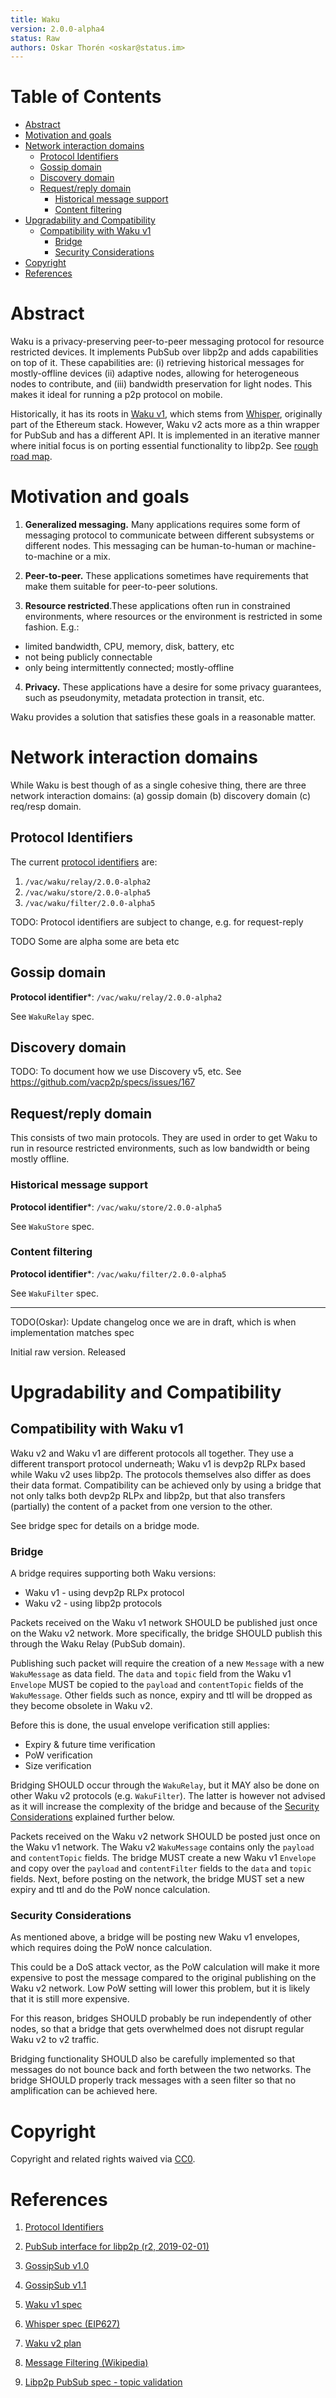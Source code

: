 ```yaml
---
title: Waku
version: 2.0.0-alpha4
status: Raw
authors: Oskar Thorén <oskar@status.im>
---
```


# Table of Contents

- [Abstract](#abstract)
- [Motivation and goals](#motivation-and-goals)
- [Network interaction domains](#network-interaction-domains)
    + [Protocol Identifiers](#protocol-identifiers)
  * [Gossip domain](#gossip-domain)
  * [Discovery domain](#discovery-domain)
  * [Request/reply domain](#request-reply-domain)
    + [Historical message support](#historical-message-support)
    + [Content filtering](#content-filtering)
- [Upgradability and Compatibility](#upgradability-and-compatibility)
    * [Compatibility with Waku v1](#compatibility-with-waku-v1)
      - [Bridge](#bridge)
      - [Security Considerations](#security-considerations)
- [Copyright](#copyright)
- [References](#references)

# Abstract

Waku is a privacy-preserving peer-to-peer messaging protocol for resource
restricted devices. It implements PubSub over libp2p and adds capabilities on
top of it. These capabilities are: (i) retrieving historical messages for
mostly-offline devices (ii) adaptive nodes, allowing for heterogeneous nodes to
contribute, and (iii) bandwidth preservation for light nodes. This makes it
ideal for running a p2p protocol on mobile.

Historically, it has its roots in [Waku v1](specs.vac.dev/waku/waku.html), which
stems from [Whisper](https://eips.ethereum.org/EIPS/eip-627), originally part of
the Ethereum stack. However, Waku v2 acts more as a thin wrapper for PubSub and
has a different API. It is implemented in an iterative manner where initial
focus is on porting essential functionality to libp2p. See [rough road
map](https://vac.dev/waku-v2-plan).

# Motivation and goals

1. **Generalized messaging.** Many applications requires some form of messaging
   protocol to communicate between different subsystems or different nodes. This
   messaging can be human-to-human or machine-to-machine or a mix.

2. **Peer-to-peer.** These applications sometimes have requirements that make
   them suitable for peer-to-peer solutions.

3. **Resource restricted**.These applications often run in constrained
   environments, where resources or the environment is restricted in some
   fashion. E.g.:

- limited bandwidth, CPU, memory, disk, battery, etc
- not being publicly connectable
- only being intermittently connected; mostly-offline

4. **Privacy.** These applications have a desire for some privacy guarantees,
   such as pseudonymity, metadata protection in transit, etc.

Waku provides a solution that satisfies these goals in a reasonable matter.

# Network interaction domains

While Waku is best though of as a single cohesive thing, there are three network
interaction domains: (a) gossip domain (b) discovery domain (c) req/resp domain.

## Protocol Identifiers

The current [protocol identifiers](https://docs.libp2p.io/concepts/protocols/) are:

1. `/vac/waku/relay/2.0.0-alpha2`
2. `/vac/waku/store/2.0.0-alpha5`
3. `/vac/waku/filter/2.0.0-alpha5`

TODO: Protocol identifiers are subject to change, e.g. for request-reply

TODO Some are alpha some are beta etc

## Gossip domain

**Protocol identifier***: `/vac/waku/relay/2.0.0-alpha2`

See `WakuRelay` spec.

## Discovery domain

TODO: To document how we use Discovery v5, etc. See https://github.com/vacp2p/specs/issues/167

## Request/reply domain

This consists of two main protocols. They are used in order to get Waku to run
in resource restricted environments, such as low bandwidth or being mostly
offline.

### Historical message support

**Protocol identifier***: `/vac/waku/store/2.0.0-alpha5`

See `WakuStore` spec.

### Content filtering

**Protocol identifier***: `/vac/waku/filter/2.0.0-alpha5`

See `WakuFilter` spec.

---

TODO(Oskar): Update changelog once we are in draft, which is when
implementation matches spec

Initial raw version. Released []()

# Upgradability and Compatibility
## Compatibility with Waku v1

Waku v2 and Waku v1 are different protocols all together. They use a different
transport protocol underneath; Waku v1 is devp2p RLPx based while Waku v2 uses
libp2p. The protocols themselves also differ as does their data format.
Compatibility can be achieved only by using a bridge that not only talks both
devp2p RLPx and libp2p, but that also transfers (partially) the content of a
packet from one version to the other.

See bridge spec for details on a bridge mode.

### Bridge

A bridge requires supporting both Waku versions:

* Waku v1 - using devp2p RLPx protocol
* Waku v2 - using libp2p protocols

Packets received on the Waku v1 network SHOULD be published just once on the
Waku v2 network. More specifically, the bridge SHOULD publish
this through the Waku Relay (PubSub domain).

Publishing such packet will require the creation of a new `Message` with a
new `WakuMessage` as data field. The `data` and `topic` field from the Waku v1
`Envelope` MUST be copied to the `payload` and `contentTopic` fields of the
`WakuMessage`. Other fields such as nonce, expiry and ttl will be dropped as
they become obsolete in Waku v2.

Before this is done, the usual envelope verification still applies:

* Expiry & future time verification
* PoW verification
* Size verification

Bridging SHOULD occur through the `WakuRelay`, but it MAY also be done on other Waku
v2 protocols (e.g. `WakuFilter`). The latter is however not advised as it will
increase the complexity of the bridge and because of the
[Security Considerations](#security-considerations) explained further below.

Packets received on the Waku v2 network SHOULD be posted just once on the Waku
v1 network. The Waku v2 `WakuMessage` contains only the `payload` and
`contentTopic` fields. The bridge MUST create a new Waku v1 `Envelope` and
copy over the `payload` and `contentFilter` fields to the `data` and `topic`
fields. Next, before posting on the network, the bridge MUST set a new expiry
and ttl and do the PoW nonce calculation.

### Security Considerations
As mentioned above, a bridge will be posting new Waku v1 envelopes, which
requires doing the PoW nonce calculation.

This could be a DoS attack vector, as the PoW calculation will make it more
expensive to post the message compared to the original publishing on the Waku v2
network. Low PoW setting will lower this problem, but it is likely that it is
still more expensive.

For this reason, bridges SHOULD probably be run independently of other nodes, so
that a bridge that gets overwhelmed does not disrupt regular Waku v2 to v2
traffic.

Bridging functionality SHOULD also be carefully implemented so that messages do
not bounce back and forth between the two networks. The bridge SHOULD properly
track messages with a seen filter so that no amplification can be achieved here.

# Copyright

Copyright and related rights waived via
[CC0](https://creativecommons.org/publicdomain/zero/1.0/).

# References

1. [Protocol Identifiers](https://docs.libp2p.io/concepts/protocols/)

2. [PubSub interface for libp2p (r2,
   2019-02-01)](https://github.com/libp2p/specs/blob/master/pubsub/README.md)

3. [GossipSub
   v1.0](https://github.com/libp2p/specs/blob/master/pubsub/gossipsub/gossipsub-v1.0.md)

4. [GossipSub
   v1.1](https://github.com/libp2p/specs/blob/master/pubsub/gossipsub/gossipsub-v1.1.md)

5. [Waku v1 spec](specs.vac.dev/waku/waku.html)

6. [Whisper spec (EIP627)](https://eips.ethereum.org/EIPS/eip-627)

7. [Waku v2 plan](https://vac.dev/waku-v2-plan)

8. [Message Filtering (Wikipedia)](https://en.wikipedia.org/wiki/Publish%E2%80%93subscribe_pattern#Message_filtering)

9. [Libp2p PubSub spec - topic validation](https://github.com/libp2p/specs/tree/master/pubsub#topic-validation)

<!--

# Underlying transports, etc

## Peer Discovery

WakuSub and PubSub don't provide an peer discovery mechanism. This has to be
provided for by the environment.

### PubSub interface

Waku v2 is implementing the PubSub interface in Libp2p. See [PubSub interface
for libp2p (r2, 2019-02-01)](https://github.com/libp2p/specs/blob/master/pubsub/README.md) 
for
more details.

### FloodSub

WakuSub is currently a subprotocol of FloodSub. Future versions of WakuSub will
support [GossipSub v1.0](https://github.com/libp2p/specs/blob/master/pubsub/gossipsub/gossipsub-v1.0.md)
and [GossipSub 1.1](https://github.com/libp2p/specs/blob/master/pubsub/gossipsub/gossipsub-v1.1.md).

### Bridge mode

To maintain compatibility with Waku v1, a bridge mode can be achieved. See
separate spec.

TODO Detail this in a separate spec
-->

